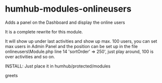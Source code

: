 # humhub-modules-onlineusers
Adds a panel on the Dashboard and display the online users

It is a complete rewrite for this module.

It will show up under last activities and show up max. 100 users,
you can set max users in Admin Panel and the position can be set up 
in the file onlineusers\Module.php line 14 'sortOrder' => 250',
just play around, 100 is over activities and so on.

INSTALL: Just place it in humhub/protected/modules

greets